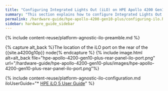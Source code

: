 ```yaml
---
title: "Configuring Integrated Lights Out (iLO) on HPE Apollo 4200 Gen10 Plus Nodes"
summary: "This section explains how to configure Integrated Lights Out (iLO) on HPE Apollo 4200 Gen10 Plus nodes."
permalink: /hardware-guide/hpe-apollo-4200-gen10-plus/configuring-ilo.html
sidebar: hardware_guide_sidebar
---
```


{% include content-reuse/platform-agnostic-ilo-preamble.md %}

{% capture alt_back %}The location of the iLO port on the rear of the {{site.a4200g10p}} node{% endcapture %}
{% include image.html alt=alt_back file="hpe-apollo-4200-gen10-plus-rear-panel-ilo-port.png" url="/hardware-guide/hpe-apollo-4200-gen10-plus/images/hpe-apollo-4200-gen10-plus-rear-panel-ilo-port.png"%}

{% include content-reuse/platform-agnostic-ilo-configuration.md iloUserGuide="* [HPE iLO 5 User Guide](https://support.hpe.com/hpesc/public/docDisplay?docId=a00105236en_us)" %}
